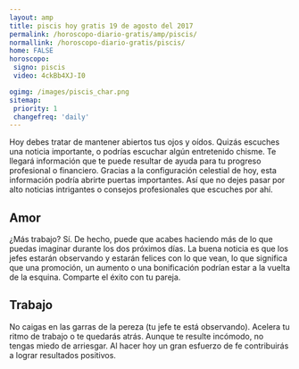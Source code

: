 ```yaml
---
layout: amp
title: piscis hoy gratis 19 de agosto del 2017 
permalink: /horoscopo-diario-gratis/amp/piscis/
normallink: /horoscopo-diario-gratis/piscis/
home: FALSE
horoscopo:
 signo: piscis
 video: 4ckBb4XJ-I0

ogimg: /images/piscis_char.png
sitemap:
 priority: 1
 changefreq: 'daily'
---
```



Hoy debes tratar de mantener abiertos tus ojos y oídos. Quizás escuches una noticia importante, o podrías escuchar algún entretenido chisme. Te llegará información que te puede resultar de ayuda para tu progreso profesional o financiero. Gracias a la configuración celestial de hoy, esta información podría abrirte puertas importantes. Así que no dejes pasar por alto noticias intrigantes o consejos profesionales que escuches por ahí.

## Amor

¿Más trabajo? Sí. De hecho, puede que acabes haciendo más de lo que puedas imaginar durante los dos próximos días. La buena noticia es que los jefes estarán observando y estarán felices con lo que vean, lo que significa que una promoción, un aumento o una bonificación podrían estar a la vuelta de la esquina. Comparte el éxito con tu pareja.

## Trabajo

No caigas en las garras de la pereza (tu jefe te está observando). Acelera tu ritmo de trabajo o te quedarás atrás. Aunque te resulte incómodo, no tengas miedo de arriesgar. Al hacer hoy un gran esfuerzo de fe contribuirás a lograr resultados positivos.